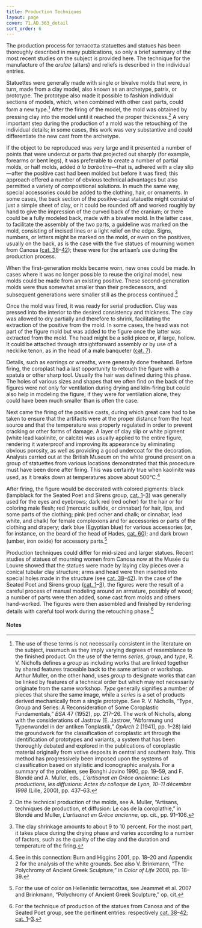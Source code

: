 ```yaml
---
title: Production Techniques
layout: page
cover: 71.AD.363_detail
sort_order: 6
---
```

The production process for terracotta statuettes and statues has been
thoroughly described in many publications, so only a brief summary of
the most recent studies on the subject is provided here. The technique
for the manufacture of the *arulae* (altars) and reliefs is described in
the individual entries.

Statuettes were generally made with single or bivalve molds that were,
in turn, made from a clay model, also known as an archetype, patrix, or
prototype. The prototype also made it possible to fashion individual
sections of models, which, when combined with other cast parts, could
form a new type.[^1] After the firing of the model, the mold was
obtained by pressing clay into the model until it reached the proper
thickness.[^2] A very important step during the production of a mold was
the retouching of the individual details; in some cases, this work was
very substantive and could differentiate the new cast from the
archetype.

If the object to be reproduced was very large and it presented a number
of points that were undercut or parts that projected out sharply (for
example, forearms or bent legs), it was preferable to create a number of
partial molds, or half molds, added *à la barbotine*—that is, adhered
with a clay slip—after the positive cast had been molded but before it
was fired; this approach offered a number of obvious technical
advantages but also permitted a variety of compositional solutions. In
much the same way, special accessories could be added to the clothing,
hair, or ornaments. In some cases, the back section of the positive-cast
statuette might consist of just a simple sheet of clay, or it could be
rounded off and worked roughly by hand to give the impression of the
curved back of the cranium; or there could be a fully modeled back, made
with a bivalve mold. In the latter case, to facilitate the assembly of
the two parts, a guideline was marked on the mold, consisting of incised
lines or a light relief on the edge. Signs, numbers, or letters might be
marked on the mold, or even on the positives, usually on the back, as is
the case with the five statues of mourning women from Canosa
([cat. 38](../catalogue/38)–[42](../catalogue/42)); these were for the artisan’s
use during the production process.

When the first-generation molds became worn, new ones could be made. In
cases where it was no longer possible to reuse the original model, new
molds could be made from an existing positive. These second-generation
molds were thus somewhat smaller than their predecessors, and subsequent
generations were smaller still as the process continued.[^3]

Once the mold was fired, it was ready for serial production. Clay was
pressed into the interior to the desired consistency and thickness. The
clay was allowed to dry partially and therefore to shrink, facilitating
the extraction of the positive from the mold. In some cases, the head
was not part of the figure mold but was added to the figure once the
latter was extracted from the mold. The head might be a solid piece or,
if large, hollow. It could be attached through straightforward assembly
or by use of a necklike tenon, as in the head of a male banqueter
([cat. 7](../catalogue/7)).

Details, such as earrings or wreaths, were generally done freehand.
Before firing, the coroplast had a last opportunity to retouch the
figure with a spatula or other sharp tool. Usually the hair was defined
during this phase. The holes of various sizes and shapes that we often
find on the back of the figures were not only for ventilation during
drying and kiln-firing but could also help in modeling the figure; if
they were for ventilation alone, they could have been much smaller than
is often the case.

Next came the firing of the positive casts, during which great care had
to be taken to ensure that the artifacts were at the proper distance
from the heat source and that the temperature was properly regulated in
order to prevent cracking or other forms of damage. A layer of clay slip
or white pigment (white lead kaolinite, or calcite) was usually applied
to the entire figure, rendering it waterproof and improving its
appearance by eliminating obvious porosity, as well as providing a good
undercoat for the decoration. Analysis carried out at the British Museum
on the white ground present on a group of statuettes from various
locations demonstrated that this procedure must have been done after
firing. This was certainly true when kaolinite was used, as it breaks
down at temperatures above about 500°C.[^4]

After firing, the figure would be decorated with colored pigments: black
(lampblack for the Seated Poet and Sirens group,
[cat. 1](../catalogue/1)–[3](../catalogue/3)) was generally
used for the eyes and eyebrows; dark red (red ocher) for the hair or for
coloring male flesh; red (mercuric sulfide, or cinnabar) for hair, lips,
and some parts of the clothing; pink (red ocher and chalk; or cinnabar,
lead white, and chalk) for female complexions and for accessories or
parts of the clothing and drapery; dark blue (Egyptian blue) for various
accessories (or, for instance, on the beard of the head of Hades,
[cat. 60](../catalogue/60)); and dark brown (umber, iron oxide) for
accessory parts.[^5]

Production techniques could differ for mid-sized and larger statues.
Recent studies of statues of mourning women from Canosa now at the Musée
du Louvre showed that the statues were made by laying clay pieces over a
conical tubular clay structure; arms and head were then inserted into
special holes made in the structure (see [cat. 38](../catalogue/38)–[42](../catalogue/42)).
In the case of the Seated Poet and Sirens group ([cat. 1](../catalogue/1)–[3](../catalogue/3)),
the figures were the result of
a careful process of manual modeling around an armature, possibly of
wood; a number of parts were then added, some cast from molds and others
hand-worked. The figures were then assembled and finished by rendering
details with careful tool work during the retouching phase.[^6]

#### Notes

[^1]: The use of these terms is not necessarily consistent in the
    literature on the subject, inasmuch as they imply varying degrees of
    resemblance to the finished product. On the use of the terms
    *series*, *group*, and *type*, R. V. Nicholls defines a *group* as
    including works that are linked together by shared features
    traceable back to the same artisan or workshop. Arthur Muller, on
    the other hand, uses *group* to designate works that can be linked
    by features of a technical order but which may not necessarily
    originate from the same workshop. *Type* generally signifies a
    number of pieces that share the same image, while a *series* is a
    set of products derived mechanically from a single prototype. See R.
    V. Nicholls, “Type, Group and Series: A Reconsideration of Some
    Coroplastic Fundamentals,” *BSA* 47 (1952), pp. 217–26. The work of
    Nicholls, along with the considerations of Jastrow (E. Jastrow,
    “Abformung und Typenwandel in der antiken Tonplastik,” *OpArch* 2
    \[1941\], pp. 1–28) laid the groundwork for the classification of
    coroplastic art through the identification of prototypes and
    variants, a system that has been thoroughly debated and explored in
    the publications of coroplastic material originally from votive
    deposits in central and southern Italy. This method has
    progressively been imposed upon the systems of classification based
    on stylistic and iconographic analysis. For a summary of the
    problem, see <span class="smcaps">Bonghi
    Jovino 1990</span>, pp. 19–59, and F. Blondé and A. Muller, eds.,
    *L’artisanat en Grèce ancienne: Les productions, les diffusions:
    Actes du colloque de Lyon, 10–11 décembre 1998* (Lille, 2000), pp.
    437–63.

[^2]: On the technical production of the molds, see A. Muller,
    “Artisans, techniques de production, et diffusion: Le cas de la
    coroplathie,” in Blondé and Muller, *L’artisanat en Grèce ancienne*,
    op. cit., pp. 91–106.

[^3]: The clay shrinkage amounts to about 9 to 10 percent. For the most
    part, it takes place during the drying phase and varies according to
    a number of factors, such as the quality of the clay and the
    duration and temperature of the firing.

[^4]: See in this connection: <span
    class="smcaps">Burn and Higgins 2001</span>, pp.
    18–20 and Appendix 2 for the analysis of the white grounds. See also
    V. Brinkmann, “The Polychromy of Ancient Greek Sculpture,” in *<span
    class="smcaps">Color of Life* 2008</span>, pp.
    18–39.

[^5]: For the use of color on Hellenistic terracottas, see <span
    class="smcaps">Jeammet et al.</span> 2007 and
    Brinkmann, “Polychromy of Ancient Greek Sculpture,” op. cit.

[^6]: For the technique of production of the statues from Canosa and of
    the Seated Poet group, see the pertinent entries: respectively
    [cat. 38](../catalogue/38)–[42](../catalogue/42);
    [cat. 1](../catalogue/1)–[3](../catalogue/3).
